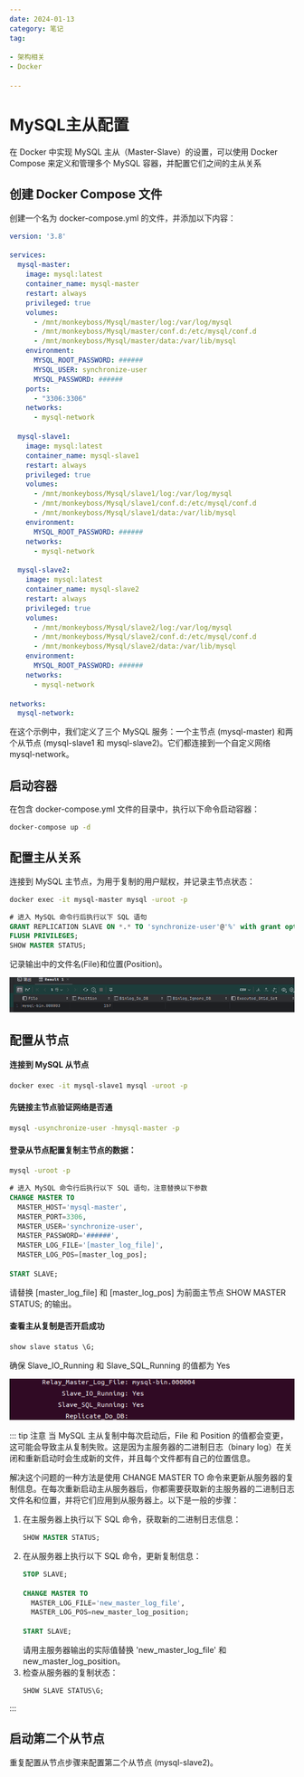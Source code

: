 ```yaml
---
date: 2024-01-13
category: 笔记
tag:

- 架构相关
- Docker

---
```


# MySQL主从配置

在 Docker 中实现 MySQL 主从（Master-Slave）的设置，可以使用 Docker Compose 来定义和管理多个 MySQL 容器，并配置它们之间的主从关系

## 创建 Docker Compose 文件

创建一个名为 docker-compose.yml 的文件，并添加以下内容：

```yaml
version: '3.8'

services:
  mysql-master:
    image: mysql:latest
    container_name: mysql-master
    restart: always
    privileged: true
    volumes:
      - /mnt/monkeyboss/Mysql/master/log:/var/log/mysql  
      - /mnt/monkeyboss/Mysql/master/conf.d:/etc/mysql/conf.d
      - /mnt/monkeyboss/Mysql/master/data:/var/lib/mysql
    environment:
      MYSQL_ROOT_PASSWORD: ######
      MYSQL_USER: synchronize-user
      MYSQL_PASSWORD: ######
    ports:
      - "3306:3306"
    networks:
      - mysql-network

  mysql-slave1:
    image: mysql:latest
    container_name: mysql-slave1
    restart: always
    privileged: true
    volumes:
      - /mnt/monkeyboss/Mysql/slave1/log:/var/log/mysql  
      - /mnt/monkeyboss/Mysql/slave1/conf.d:/etc/mysql/conf.d
      - /mnt/monkeyboss/Mysql/slave1/data:/var/lib/mysql
    environment:
      MYSQL_ROOT_PASSWORD: ######
    networks:
      - mysql-network

  mysql-slave2:
    image: mysql:latest
    container_name: mysql-slave2
    restart: always
    privileged: true
    volumes:
      - /mnt/monkeyboss/Mysql/slave2/log:/var/log/mysql  
      - /mnt/monkeyboss/Mysql/slave2/conf.d:/etc/mysql/conf.d
      - /mnt/monkeyboss/Mysql/slave2/data:/var/lib/mysql
    environment:
      MYSQL_ROOT_PASSWORD: ######
    networks:
      - mysql-network

networks:
  mysql-network:
```

在这个示例中，我们定义了三个 MySQL 服务：一个主节点 (mysql-master) 和两个从节点 (mysql-slave1 和 mysql-slave2)。它们都连接到一个自定义网络 mysql-network。

## 启动容器
在包含 docker-compose.yml 文件的目录中，执行以下命令启动容器：
```bash
docker-compose up -d
```

## 配置主从关系
连接到 MySQL 主节点，为用于复制的用户赋权，并记录主节点状态：
```bash
docker exec -it mysql-master mysql -uroot -p
```
```sql
# 进入 MySQL 命令行后执行以下 SQL 语句
GRANT REPLICATION SLAVE ON *.* TO 'synchronize-user'@'%' with grant option;
FLUSH PRIVILEGES;
SHOW MASTER STATUS;
```

记录输出中的文件名(File)和位置(Position)。

![](https://raw.githubusercontent.com/MonkeyB0ss/PicGo/master/MyNotes/images/202401130038989.png)

## 配置从节点

#### 连接到 MySQL 从节点
```bash
docker exec -it mysql-slave1 mysql -uroot -p
```
#### 先链接主节点验证网络是否通
```bash
mysql -usynchronize-user -hmysql-master -p
```
#### 登录从节点配置复制主节点的数据：
```bash
mysql -uroot -p
```
```sql
# 进入 MySQL 命令行后执行以下 SQL 语句，注意替换以下参数
CHANGE MASTER TO
  MASTER_HOST='mysql-master',
  MASTER_PORT=3306,
  MASTER_USER='synchronize-user',
  MASTER_PASSWORD='######',
  MASTER_LOG_FILE='[master_log_file]',
  MASTER_LOG_POS=[master_log_pos];

START SLAVE;
```
请替换 [master_log_file] 和 [master_log_pos] 为前面主节点 SHOW MASTER STATUS; 的输出。

#### 查看主从复制是否开启成功
```sql
show slave status \G;
```
确保 Slave_IO_Running 和 Slave_SQL_Running 的值都为 Yes

![](https://raw.githubusercontent.com/MonkeyB0ss/PicGo/master/MyNotes/images/202401131431675.png)


::: tip 注意
当 MySQL 主从复制中每次启动后，File 和 Position 的值都会变更，这可能会导致主从复制失败。这是因为主服务器的二进制日志（binary log）在关闭和重新启动时会生成新的文件，并且每个文件都有自己的位置信息。

解决这个问题的一种方法是使用 CHANGE MASTER TO 命令来更新从服务器的复制信息。在每次重新启动主从服务器后，你都需要获取新的主服务器的二进制日志文件名和位置，并将它们应用到从服务器上。以下是一般的步骤：

1. 在主服务器上执行以下 SQL 命令，获取新的二进制日志信息：
    ```sql
    SHOW MASTER STATUS;
    ```
2. 在从服务器上执行以下 SQL 命令，更新复制信息：
    ```sql
    STOP SLAVE;
   
    CHANGE MASTER TO
      MASTER_LOG_FILE='new_master_log_file',
      MASTER_LOG_POS=new_master_log_position;
   
    START SLAVE;
    ```
   请用主服务器输出的实际值替换 'new_master_log_file' 和 new_master_log_position。
3. 检查从服务器的复制状态：
    ```sql
    SHOW SLAVE STATUS\G;
    ```
:::

## 启动第二个从节点
重复配置从节点步骤来配置第二个从节点 (mysql-slave2)。